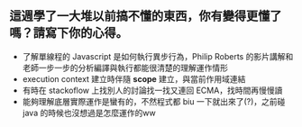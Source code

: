 ## 這週學了一大堆以前搞不懂的東西，你有變得更懂了嗎？請寫下你的心得。

* 了解單線程的 Javascript 是如何執行異步行為，Philip Roberts 的影片講解和老師一步一步的分析編譯與執行都能很清楚的理解運作情形
* execution context 建立時伴隨 __scope__ 建立，與當前作用域連結
* 有時在 stackoflow 上找別人的討論找一找又連回 ECMA，找時間再慢慢讀
* 能夠理解底層實際運作是蠻有的，不然程式都 biu 一下就出來了(?)，之前碰 java 的時候也沒想過是怎麼運作的ww
